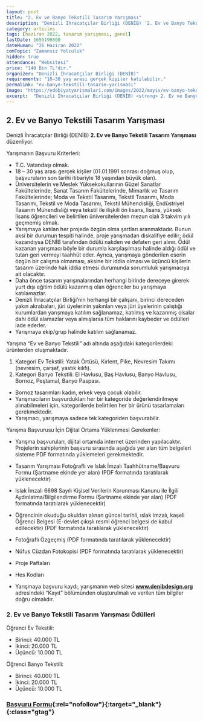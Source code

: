 ```yaml
---
layout: post
title: "2. Ev ve Banyo Tekstili Tasarım Yarışması"
description: "Denizli İhracatçılar Birliği (DENİB) '2. Ev ve Banyo Tekstili Tasarım Yarışması' düzenliyor."
category: articles
tags: [haziran 2022, tasarım yarışması, genel]
lastDate: 1656190800
dateHuman: "26 Haziran 2022"
comTopic: "Zamansız Yolculuk"
hidden: true
attendance: "Websitesi"
price: "140 Bin TL'dir."
organizer: "Denizli İhracatçılar Birliği (DENİB)"
requirements: "18–30 yaş arası gerçek kişiler katılabilir."
permalink: "ev-banyo-tekstili-tasarim-yarismasi"
image: "https://edebiyatyarismalari.com/images/2022/mayis/ev-banyo-tekstili-tasarim-yarismasi.jpg"
excerpt:  "Denizli İhracatçılar Birliği (DENİB) <strong> 2. Ev ve Banyo Tekstili Tasarım Yarışması </strong> düzenliyor."
---
```


## 2. Ev ve Banyo Tekstili Tasarım Yarışması
Denizli İhracatçılar Birliği (DENİB) **2. Ev ve Banyo Tekstili Tasarım Yarışması** düzenliyor.

Yarışmanın Başvuru Kriterleri: 
- T.C. Vatandaşı olmak.
- 18 – 30 yaş arası gerçek kişiler (01.01.1991 sonrası doğmuş olup, başvuruların son tarihi itibariyle 18
yaşından büyük olan).
- Üniversitelerin ve Meslek Yüksekokullarının Güzel Sanatlar Fakültelerinde, Sanat Tasarım Fakültelerinde,
Mimarlık ve Tasarım Fakültelerinde; Moda ve Tekstil Tasarımı, Tekstil Tasarımı, Moda Tasarımı, Tekstil ve Moda Tasarımı, Tekstil Mühendisliği, Endüstriyel Tasarım Mühendisliği veya tekstil ile ilişkili ön lisans, lisans, yüksek lisans öğrencileri ve belirtilen üniversitelerden mezun olalı 3 takvim yılı geçmemiş olmak.
- Yarışmaya katılan her projede özgün olma şartları aranmaktadır. Bunun aksi bir durumun tespiti halinde, proje yarışmadan diskalifiye edilir; ödül kazandıysa DENİB tarafından ödülü nakden ve defaten geri alınır. Ödül kazanan yarışmacı böyle bir durumla karşılaşılması halinde aldığı ödül ve tutarı geri vermeyi taahhüt eder. Ayrıca, yarışmaya gönderilen eserin özgün bir çalışma olmaması, aksine bir iddia olması ve üçüncü kişilerin tasarım üzerinde hak iddia etmesi durumunda sorumluluk yarışmacıya ait olacaktır.
- Daha önce tasarım yarışmalarından herhangi birinde dereceye girerek yurt dışı eğitim ödülü kazanmış olan öğrenciler bu yarışmaya katılamazlar.
- Denizli İhracatçılar Birliği’nin herhangi bir çalışanı, birinci dereceden yakın akrabaları, jüri üyelerinin
yakınları veya jüri üyelerinin çalıştığı kurumlardan yarışmaya katılım sağlanamaz, katılmış ve kazanmış olsalar dahi ödül alamazlar veya almışlarsa tüm haklarını kaybeder ve ödülleri iade ederler.
- Yarışmaya ekip/grup halinde katılım sağlanamaz. 


Yarışma “Ev ve Banyo Tekstili” adı altında aşağıdaki kategorilerdeki ürünlerden oluşmaktadır.
1. Kategori Ev Tekstili: Yatak Örtüsü, Kırlent, Pike, Nevresim Takımı (nevresim, çarşaf, yastık kılıfı).
2. Kategori Banyo Tekstili: El Havlusu, Baş Havlusu, Banyo Havlusu, Bornoz, Peştamal, Banyo Paspası.
- Bornoz tasarımları kadın, erkek veya çocuk olabilir.
- Yarışmacıların başvurdukları her bir kategoride değerlendirilmeye alınabilmeleri için, kategorilerde
belirtilen her bir ürünü tasarlamaları gerekmektedir.
- Yarışmacı, yarışmaya sadece tek kategoriden başvurabilir.

Yarışma Başvurusu İçin Dijital Ortama Yüklenmesi Gerekenler:
- Yarışma başvuruları, dijital ortamda internet üzerinden yapılacaktır. Projelerin sahiplerinin başvuru sırasında
aşağıda yer alan tüm belgeleri sisteme PDF formatında yüklemeleri gerekmektedir.
- Tasarım Yarışması Fotoğraflı ve Islak İmzalı Taahhütname/Başvuru Formu (Şartname ekinde yer alan) (PDF formatında taratılarak yüklenecektir)
- Islak İmzalı 6698 Sayılı Kişisel Verilerin Korunması Kanunu ile İlgili Aydınlatma/Bilgilendirme Formu (Şartname ekinde yer alan) (PDF formatında taratılarak yüklenecektir)
- Öğrencinin okuduğu okuldan alınan güncel tarihli, ıslak imzalı, kaşeli Öğrenci Belgesi (E-devlet çıkışlı resmi öğrenci belgesi de kabul edilecektir) (PDF formatında taratılarak yüklenecektir)
- Fotoğraflı Özgeçmiş (PDF formatında taratılarak yüklenecektir)
- Nüfus Cüzdan Fotokopisi (PDF formatında taratılarak yüklenecektir)
- Proje Paftaları
- Hes Kodları

- Yarışmaya başvuru kaydı, yarışmanın web sitesi **www.denibdesign.org** adresindeki “Kayıt” bölümünden
oluşturulmalı ve verilen tüm bilgiler doğru olmalıdır.


### 2. Ev ve Banyo Tekstili Tasarım Yarışması Ödülleri
Öğrenci Ev Tekstili:
- Birinci: 40.000 TL
- İkinci: 20.000 TL 
- Üçüncü: 10.000 TL 

Öğrenci Banyo Tekstili:
- Birinci: 40.000 TL
- İkinci: 20.000 TL 
- Üçüncü: 10.000 TL 


### [Başvuru Formu](https://www.denibdesign.org/?ref=edebiyatyarismalari.com){:rel="nofollow"}{:target="_blank"}{:class="gtag"}